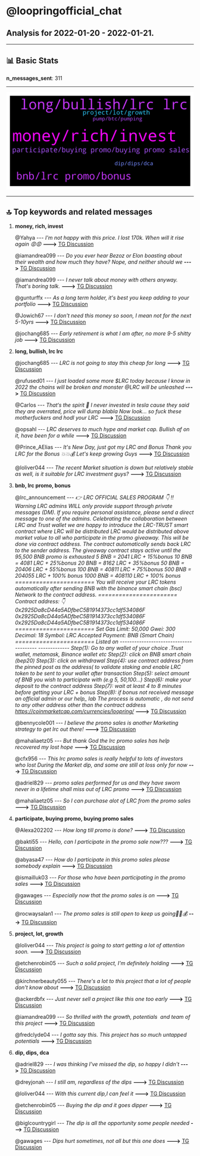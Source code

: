 # **@loopringofficial_chat**
 ## Analysis for **2022-01-20** - **2022-01-21**.

---

## 📊 **Basic Stats**

**n_messages_sent**: 311

---
![wordcloud](loopringofficial_chat_1Days_wordcloud.png)

---


## 🔝 **Top keywords and related messages**

1. **money, rich, invest**

    @Yahya --- *I'm not happy with this price. I lost 170k. When will it rise again 😡😡* **--->** [TG Discussion](https://t.me/loopringofficial_chat/25993)

    @iamandrea099 --- *Do you ever hear Bezoz or Elon boasting about their wealth and how much they have? Nope, and neither should we* **--->** [TG Discussion](https://t.me/loopringofficial_chat/25878)

    @iamandrea099 --- *I never talk about money with others anyway. That's boring talk.* **--->** [TG Discussion](https://t.me/loopringofficial_chat/25877)

    @gunturffx --- *As a long term holder, it's best you keep adding to your portfolio* **--->** [TG Discussion](https://t.me/loopringofficial_chat/25771)

    @Jowich67 --- *I don't need this money so soon, I mean not for the next 5-10yrs* **--->** [TG Discussion](https://t.me/loopringofficial_chat/26124)

    @jochang685 --- *Early retirement is what I am after, no more 9-5 shitty job* **--->** [TG Discussion](https://t.me/loopringofficial_chat/26166)

2. **long, bullish, lrc lrc**

    @jochang685 --- *LRC is not going to stay this cheap for long* **--->** [TG Discussion](https://t.me/loopringofficial_chat/26184)

    @rufused01 --- *I just loaded some more $LRC today because I know in 2022 the chains will be broken and monster @LRC will be unleashed* **--->** [TG Discussion](https://t.me/loopringofficial_chat/25776)

    @Carlos --- *That‘s the spirit 🤩 I never invested in tesla cause they said they are overrated, price will dump blabla  Now look… so fuck these motherfuckers and hodl your LRC* **--->** [TG Discussion](https://t.me/loopringofficial_chat/25890)

    @opsahl --- *LRC deserves to much hype and market cap. Bullish af on it, have been for a while* **--->** [TG Discussion](https://t.me/loopringofficial_chat/26187)

    @Prince_AElias --- *It's New Day, just got my LRC and Bonus Thank you LRC for the Bonus 💥💥💰  Let's keep growing Guys* **--->** [TG Discussion](https://t.me/loopringofficial_chat/25803)

    @loliver044 --- *The recent Market situation is down but relatively stable as well, is it suitable for LRC investment guys?* **--->** [TG Discussion](https://t.me/loopringofficial_chat/26165)

3. **bnb, lrc promo, bonus**

    @lrc_announcement --- *👉 LRC OFFICIAL SALES PROGRAM 👇              ‼️Warning LRC admins WILL only provide support through private messages (DM). If you require personal assistance, please send a direct message to one of the admins.   Celebrating the collaboration between LRC and Trust wallet we are happy to introduce the LRC-TRUST smart contract where LRC will be distributed    LRC  would be distributed above market value to all who participate in the promo giveaway.    This will  be done via contract address.  The contract automatically sends  back  LRC  to the  sender address.   The giveaway contract stays active until the 95,500 BNB promo is exhausted     5 BNB =  2041 LRC + 15%bonus            10 BNB = 4081 LRC + 25%bonus               20 BNB = 8162 LRC + 35%bonus   50 BNB =  20406 LRC + 55%bonus        100 BNB = 40811 LRC + 75%bonus    500 BNB = 204055 LRC + 100% bonus  1000 BNB = 408110 LRC + 100% bonus  ======================= You will receive your LRC tokens automatically after sending BNB with the binance smart chain (bsc)  Network to the contract address.  =======================  Contract address: 👇  0x2925Da8cD44a5ADfbeC5B1914373cc1df534086F   0x2925Da8cD44a5ADfbeC5B1914373cc1df534086F   0x2925Da8cD44a5ADfbeC5B1914373cc1df534086F   ======================= Set Gas Limit: 50,000 Gwei: 300 Decimal: 18 Symbol: LRC Accepted Payment: BNB (Smart Chain)  ======================= Listed on   --------------------------------------- ------------- Step(1): Go to any wallet of your choice .Trust wallet, metamask, Binance wallet etc  Step(2): click on BNB smart chain (bep20)  Step(3): click on withdrawal   Step(4): use contract address from the pinned post as the address( to validate staking and enable LRC token to be sent to your wallet after transaction   Step(5): select amount of BNB you wish to participate with (e.g 5, 50,100...)  Step(6): make your deposit to the contract address   Step(7): wait at least 4 to 8 minutes before getting your LRC + bonus  Step(8): if bonus not received message an official admin or our help_ lab   The process is automatic , do not send to any other address other than the contract address   https://coinmarketcap.com/currencies/loopring/* **--->** [TG Discussion](https://t.me/loopringofficial_chat/25768)

    @bennycole001 --- *I believe the promo sales is another Marketing strategy to get lrc out there!* **--->** [TG Discussion](https://t.me/loopringofficial_chat/25900)

    @mahaliaetz05 --- *But thank God the lrc promo sales has help recovered my lost hope* **--->** [TG Discussion](https://t.me/loopringofficial_chat/26152)

    @cfx956 --- *This lrc promo sales is really helpful to lots of investors who lost During the Market dip, and some are still at loss only for now* **--->** [TG Discussion](https://t.me/loopringofficial_chat/26150)

    @adriel829 --- *promo sales performed for us and they have sworn never in a lifetime shall miss out of LRC promo* **--->** [TG Discussion](https://t.me/loopringofficial_chat/26145)

    @mahaliaetz05 --- *So I can purchase alot of LRC from the promo sales* **--->** [TG Discussion](https://t.me/loopringofficial_chat/25696)

4. **participate, buying promo, buying promo sales**

    @Alexa202202 --- *How long till promo is done?* **--->** [TG Discussion](https://t.me/loopringofficial_chat/26075)

    @bakti55 --- *Hello, can I participate in the promo sale now???* **--->** [TG Discussion](https://t.me/loopringofficial_chat/25902)

    @abyasa47 --- *How do I participate in this promo sales please somebody explain* **--->** [TG Discussion](https://t.me/loopringofficial_chat/25925)

    @ismailluk03 --- *For those who have been participating in the promo sales* **--->** [TG Discussion](https://t.me/loopringofficial_chat/26041)

    @gawages --- *Especially now that the promo sales is on* **--->** [TG Discussion](https://t.me/loopringofficial_chat/25971)

    @rocwaysalan1 --- *The promo sales is still open to keep us going💯🚀💰* **--->** [TG Discussion](https://t.me/loopringofficial_chat/26026)

5. **project, lot, growth**

    @loliver044 --- *This project is going to start getting a lot of attention soon.* **--->** [TG Discussion](https://t.me/loopringofficial_chat/25653)

    @etchenrobin05 --- *Such a solid project, I'm definitely holding* **--->** [TG Discussion](https://t.me/loopringofficial_chat/25670)

    @kirchnerbeauty055 --- *There's a lot to this project that a lot of people don't know about* **--->** [TG Discussion](https://t.me/loopringofficial_chat/25973)

    @ackerdbfx --- *Just never sell a project like this one too early* **--->** [TG Discussion](https://t.me/loopringofficial_chat/25937)

    @iamandrea099 --- *So thrilled with the growth, potentials  and team of this project* **--->** [TG Discussion](https://t.me/loopringofficial_chat/25674)

    @fredclyde04 --- *I gotta say this. This project has so much untapped potentials* **--->** [TG Discussion](https://t.me/loopringofficial_chat/26064)

6. **dip, dips, dca**

    @adriel829 --- *I was thinking I've missed the dip, so happy I didn't* **--->** [TG Discussion](https://t.me/loopringofficial_chat/26092)

    @dreyjonah --- *I still am, regardless of the dips* **--->** [TG Discussion](https://t.me/loopringofficial_chat/26087)

    @loliver044 --- *With this current dip,I can feel it* **--->** [TG Discussion](https://t.me/loopringofficial_chat/26051)

    @etchenrobin05 --- *Buying the dip and it goes dipper* **--->** [TG Discussion](https://t.me/loopringofficial_chat/26007)

    @biglcountrygirl --- *The dip is all the opportunity some people needed* **--->** [TG Discussion](https://t.me/loopringofficial_chat/25800)

    @gawages --- *Dips hurt sometimes, not all but this one does* **--->** [TG Discussion](https://t.me/loopringofficial_chat/26038)

